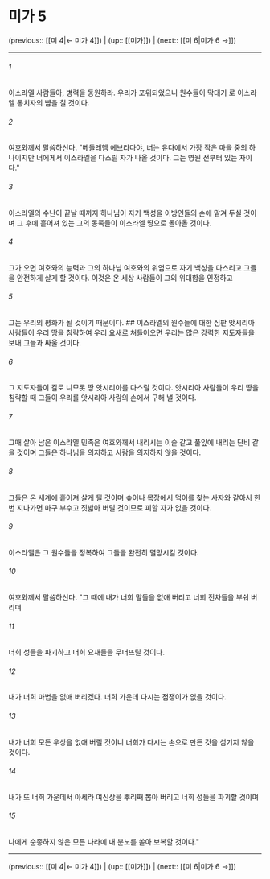 # 미가 5

(previous:: [[미 4|← 미가 4]]) | (up:: [[미가]]) | (next:: [[미 6|미가 6 →]])

***




###### 1 

이스라엘 사람들아, 병력을 동원하라. 우리가 포위되었으니 원수들이 막대기 로 이스라엘 통치자의 뺨을 칠 것이다. 



###### 2 

여호와께서 말씀하신다. "베들레헴 에브라다야, 너는 유다에서 가장 작은 마을 중의 하나이지만 너에게서 이스라엘을 다스릴 자가 나올 것이다. 그는 영원 전부터 있는 자이다." 



###### 3 

이스라엘의 수난이 끝날 때까지 하나님이 자기 백성을 이방인들의 손에 맡겨 두실 것이며 그 후에 흩어져 있는 그의 동족들이 이스라엘 땅으로 돌아올 것이다. 



###### 4 

그가 오면 여호와의 능력과 그의 하나님 여호와의 위엄으로 자기 백성을 다스리고 그들을 안전하게 살게 할 것이다. 이것은 온 세상 사람들이 그의 위대함을 인정하고 



###### 5 

그는 우리의 평화가 될 것이기 때문이다. ## 이스라엘의 원수들에 대한 심판 앗시리아 사람들이 우리 땅을 침략하여 우리 요새로 쳐들어오면 우리는 많은 강력한 지도자들을 보내 그들과 싸울 것이다. 



###### 6 

그 지도자들이 칼로 니므롯 땅 앗시리아를 다스릴 것이다. 앗시리아 사람들이 우리 땅을 침략할 때 그들이 우리를 앗시리아 사람의 손에서 구해 낼 것이다. 



###### 7 

그때 살아 남은 이스라엘 민족은 여호와께서 내리시는 이슬 같고 풀잎에 내리는 단비 같을 것이며 그들은 하나님을 의지하고 사람을 의지하지 않을 것이다. 



###### 8 

그들은 온 세계에 흩어져 살게 될 것이며 숲이나 목장에서 먹이를 찾는 사자와 같아서 한번 지나가면 마구 부수고 짓밟아 버릴 것이므로 피할 자가 없을 것이다. 



###### 9 

이스라엘은 그 원수들을 정복하여 그들을 완전히 멸망시킬 것이다. 



###### 10 

여호와께서 말씀하신다. "그 때에 내가 너희 말들을 없애 버리고 너희 전차들을 부숴 버리며 



###### 11 

너희 성들을 파괴하고 너희 요새들을 무너뜨릴 것이다. 



###### 12 

내가 너희 마법을 없애 버리겠다. 너희 가운데 다시는 점쟁이가 없을 것이다. 



###### 13 

내가 너희 모든 우상을 없애 버릴 것이니 너희가 다시는 손으로 만든 것을 섬기지 않을 것이다. 



###### 14 

내가 또 너희 가운데서 아세라 여신상을 뿌리째 뽑아 버리고 너희 성들을 파괴할 것이며 



###### 15 

나에게 순종하지 않은 모든 나라에 내 분노를 쏟아 보복할 것이다."

***

(previous:: [[미 4|← 미가 4]]) | (up:: [[미가]]) | (next:: [[미 6|미가 6 →]])
